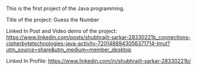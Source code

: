 This is the first project of the Java programming.

Title of the project: Guess the Number

Linked In Post and Video demo of the project: 
https://www.linkedin.com/posts/shubhrajit-sarkar-28330221b_connections-cipherbytetechnologies-java-activity-7201488943056371714-Imut?utm_source=share&utm_medium=member_desktop

Linked In Profile: 
https://www.linkedin.com/in/shubhrajit-sarkar-28330221b/

